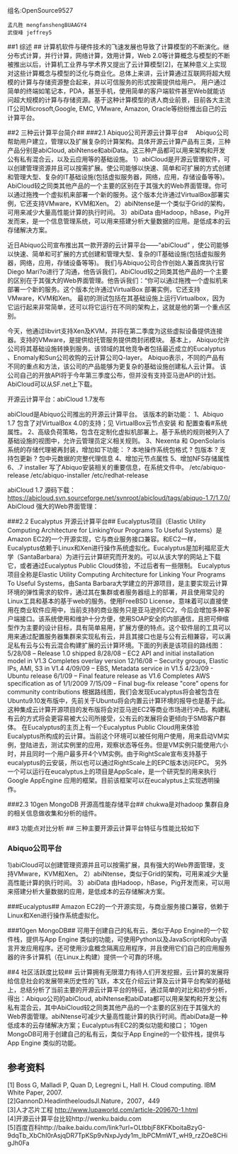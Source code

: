 ﻿组名:OpenSource9527

    孟凡胜 mengfanshengBUAAGY4
    武俊峰 jeffrey5

##1  综述 ##
计算机软件与硬件技术的飞速发展也导致了计算模型的不断演化。继分布式计算，并行计算，网络计算，效用计算，Web 2.0等计算概念与模型的不断被推出以后，计算机工业界与学术界又提出了云计算模型[2]，在某种意义上实现对这些计算概念与模型的泛化与商业化。总体上来讲，云计算通过互联网将超大规模的计算与存储资源整合起来，并以可信服务的形式按需提供给用户。
 用户通过简单的终端如笔记本，PDA，甚至手机，使用简单的客户端软件甚至Web就能访问超大规模的计算与存储资源。基于这种计算模型的诱人商业前景，目前各大主流IT公司Microsoft,Google, EMC, VMware, Amazon, Oracle等纷纷推出自己的云计算平台。


##2   三种云计算平台简介##
###2.1   Abiquo公司开源云计算平台#
   　Abiquo公司帮助用户建立，管理以及扩展复杂的计算架构。具体开源云计算产品有三类，三种产品分别是abiCloud, abiNtense和abiData。这三种产品都可以用来架构和开发公有私有混合云，以及云应用等的基础设施。
1）abiCloud是开源云管理软件，可以创建管理资源并且可以按需扩展。使公司能够以快速、简单和可扩展的方式创建和管理大型、复杂的IT基础设施(包括虚拟服务器，网络，应用，存储设备等等)。AbiCloud较之同类其他产品的一个主要的区别在于其强大的Web界面管理。你可以通过拖拽一个虚拟机来部署一个新的服务。这个版本允许通过VirtualBox部署实例，它还支持VMware，KVM和Xen。
2）abiNtense是一个类似于Grid的架构，可用来减少大量高性能计算的执行时间。
3）abiData 由Hadoop，hBase，Pig开发而来，是一个信息管理系统，可以用来搭建分析大量数据的应用。是低成本的云存储解决方案。

近日Abiquo公司宣布推出其一款开源的云计算平台——“abiCloud” ，使公司能够以快速、简单和可扩展的方式创建和管理大型、复杂的IT基础设施(包括虚拟服务器，网络，应用，存储设备等等)。
我们与Abiquo公司合作创始人兼首席执行官Diego Mari?o进行了沟通，他告诉我们，AbiCloud较之同类其他产品的一个主要的区别在于其强大的Web界面管理。他告诉我们：“你可以通过拖拽一个虚拟机来部署一个新的服务。这个版本允许通过VirtualBox 部署实例，它还支持VMware，KVM和Xen。
最初的测试包括在其基础设施上运行Virtualbox，因为它运行起来非常简单，还可以将它运行在不同的架构上，这就是他的第一个重点区别。

 
今天，他通过libvirt支持Xen及KVM，并将在第二季度为这些虚拟设备提供连接器。支持的VMware，是提供给托管服务提供商封闭模块。
基本上， Abiquo允许公司将其基础设施转换到服务。该领域的其他竞争者包括最近成立的Eucalyptus 、Enomaly和Sun公司收购的云计算公司Q-layer。
Abiquo表示，不同的产品有不同的重点和方法，该公司的产品能够为更复杂的基础设施创建私人云计算。
该公司自己的开放API将于今年第三季度公布，但并没有支持亚马逊API的计划。
AbiCloud可以从SF.net上下载。

开源云计算平台：abiCloud 1.7发布

abiCloud是Abiquo公司推出的开源云计算平台。
 该版本的新功能：
1、Abiquo 1.7 包含了对VirtualBox 4.0的支持；见 VirtualBox云节点安装 和 配置查看#系统属性。
2、高级负荷策略，包含在定制化虚拟机部署上。基于系统的规则被列入了基础设施的视图中，允许云管理员定义相关规则。
3、Nexenta 和 OpenSolaris系统的存储代理被再封装，增加如下功能：
?	本地操作系统包格式
?	包版本
?	支持包更新
?	包中元数据的完整代理信息
4、增加元节点属性
5、增加NFS存储属性
6、.7 installer 写了Abiquo安装相关的重要信息，在系统文件中。
/etc/abiquo-release
/etc/abiquo-installer
/etc/redhat-release

abiCloud 1.7 源码下载：https://abicloud.svn.sourceforge.net/svnroot/abicloud/tags/abiquo-1.7/1.7.0/
AbiCloud 强大的Web界面管理：
       


###2.2   Eucalyptus 开源云计算平台##
 Eucalyptus项目（Elastic Utility Computing Architecture for LinkingYour Programs To Useful Systems）是Amazon EC2的一个开源实现，它与商业服务接口兼容。和EC2一样，Eucalyptus依赖于Linux和Xen进行操作系统虚拟化。Eucalyptus是加利福尼亚大学（SantaBarbara）为进行云计算研究而开发的。可以从该大学的网站上下载它，或者通过Eucalyptus Public Cloud体验，不过后者有一些限制。 
Eucalyptus 项目全称是Elastic Utility Computing Architecture for Linking Your Programs To Useful Systems，由Santa Barbara大学建立的开源项目，是主要实现云计算环境的弹性需求的软件，通过其在集群或者服务器组上的部署，并且使用常见的Linux工具和基本的基于web的服务。使用FreeBSD License，意味着可以直接使用在商业软件应用中，当前支持的商业服务只是亚马逊的EC2，今后会增加多种客户端接口。该系统使用和维护十分方便，使用SOAP安全的内部通信，且把可伸缩型作为主要的设计目标，具有简单易用，扩展方便的特点。这个软件层的工具可以用来通过配置服务器集群来实现私有云，并且其接口也是与公有云相兼容，可以满足私有云与公有云混合构建扩展的云计算环境。下面的列表是该项目的路线图：
5/28/08 – Release 1.0 shipped
8/28/08 – EC2 API and initial installation model in V1.3 Completes overlay version
12/16/08 – Security groups, Elastic IPs, AMI, S3 in V1.4
4/09/09 – EBS, Metadata service in V1.5
4/23/09 - Ubuntu release
6/1/09 – Final feature release as V1.6 Completes AWS specification as of 1/1/2009 
7/15/09 – Final bug-fix release "core" opens for community contributions
根据路线图，我们会发现Eucalyptus将会被包含在Ubuntu9.10发布版中，先前关于Ubuntu将会内置云计算环境的报导也是基于此。这种集成云计算开源项目的发布版将会对亚马逊EC2等商业市场进行冲击。构建私有云的方式将会更容易被大公司所接受，公有云的发展将会更倾向于SMB客户群体。
在Eucalyptus的主页上有一个Eucalyptus Public Cloud用来体验Eucalyptus所构成的云计算。当前这个环境可以被任何用户使用，用来启动VM实例，登陆进去，测试实例里的应用，观察状态等任务。但是VM实例只能使用六小时，并且同时一个用户最多开4个VM实例。由于RightScale宣布支持基于eucalyptus的云安装，所以也可以通过RightScale上的EPC版本访问EPC。
另外一个可以运行在eucalyptus上的项目是AppScale，是一个研究型的用来执行Google AppEngine 应用的框架。目前该框架可以在eucalyptus上实现透明操作。

###2.3	10gen MongoDB 开源高性能存储平台##
  chukwa是对hadoop 集群自身的相关信息做收集和分析的组件。

##3	功能点对比分析 ##
三种主要开源云计算平台特征与性能比较如下
### Abiquo公司平台 ##
1)abiCloud可以创建管理资源并且可以按需扩展，具有强大的Web界面管理，支持VMware，KVM和Xen。
2）abiNtense，类似于Grid的架构，可用来减少大量高性能计算的执行时间。
3）abiData 由Hadoop，hBase，Pig开发而来，可以用来搭建分析大量数据的应用，是低成本的云存储解决方案。

###Eucalyptus##
Amazon EC2的一个开源实现，与商业服务接口兼容，依赖于Linux和Xen进行操作系统虚拟化。

###10gen MongoDB##
可用于创建自己的私有云，类似于App Engine的一个软件栈，提供与App Engine 类似的功能，可使用Python以及JavaScript和Ruby语言开发应用程序。还可使用沙盒概念隔离应用程序，并且使用它们自己的应用服务器的许多计算机（在Linux上构建）提供一个可靠的环境。


##4	社区活跃度比较##
 云计算拥有无限潜力有待人们开发挖掘，云计算的发展将给信息社会的发展带来历史性的飞跃，本文在介绍云计算及云计算平台构架的基础上，总结分析了当前主要的开源云计算平台的特征，通过简单的对比和初步分析，得出：Abiquo公司的abiCloud, abiNtense和abiData都可以用来架构和开发公有私有混合云，其中AbiCloud较之同类其他产品的一个主要的区别在于其强大的Web界面管理。abiNtense可减少大量高性能计算的执行时间。而abiData是一种低成本的云存储解决方案；Eucalyptus有EC2的类似功能和接口； 10gen MongoDB可用于创建自己的私有云，类似于App Engine的一个软件栈，提供与App Engine 类似的功能。

## 参考资料 ##
[1] Boss G, Malladi P, Quan D, Legregni L, Hall H. Cloud computing. IBM White Paper, 2007.    
[2]GannonD.HeadintheeloudsJl.Nature，2007，449    
[3]人才芯片工程 http://www.lupaworld.com/article-209670-1.html    
[4]开源云计算平台比较http://wenku.baidu.com    
[5]百度百科http://baike.baidu.com/link?url=OLtbbjF8KFKboitaBzyG-9dqTb_XbChI0rAsjqDR7TpKSp9vNxpJydy1m_IbPCMmWT_wH9_rzZOe8CHigJh0Fa

